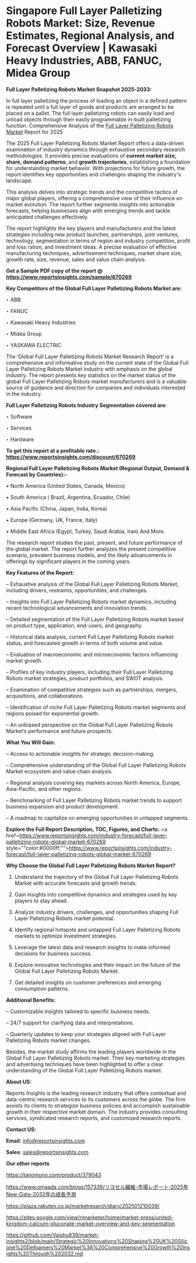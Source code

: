 # Singapore Full Layer Palletizing Robots Market: Size, Revenue Estimates, Regional Analysis, and Forecast Overview | Kawasaki Heavy Industries, ABB, FANUC, Midea Group

<strong>Full Layer Palletizing Robots Market Snapshot 2025-2033:</strong>

In full layer palletizing the process of loading an object in a defined pattern is repeated until a full layer of goods and products are arranged to be placed on a pallet. The full layer palletizing robots can easily load and unload objects through their easily programmable in-built palletizing function. Comprehensive Analysis of the <a href=https://www.reportsinsights.com/sample/670269>Full Layer Palletizing Robots Market</a> Report for 2025

The 2025 Full Layer Palletizing Robots Market Report offers a data-driven examination of industry dynamics through exhaustive secondary research methodologies. It provides precise evaluations of <strong>current market size, share, demand patterns</strong>, and <strong>growth trajectories</strong>, establishing a foundation for understanding market behavior. With projections for future growth, the report identifies key opportunities and challenges shaping the industry's landscape.

This analysis delves into strategic trends and the competitive tactics of major global players, offering a comprehensive view of their influence on market evolution. The report further segments insights into actionable forecasts, helping businesses align with emerging trends and tackle anticipated challenges effectively.

The report highlights the key players and manufacturers and the latest strategies including new product launches, partnerships, joint ventures, technology, segmentation in terms of region and industry competition, profit and loss ration, and investment ideas. A precise evaluation of effective manufacturing techniques, advertisement techniques, market share size, growth rate, size, revenue, sales and value chain analysis.

<strong>Get a Sample PDF copy of the report @ <a href=https://www.reportsinsights.com/sample/670269 style=color:#0000ff;>https://www.reportsinsights.com/sample/670269</a></strong>

<strong>Key Competitors of the Global Full Layer Palletizing Robots Market are:</strong>

‣ ABB

‣ FANUC

‣ Kawasaki Heavy Industries

‣ Midea Group

‣ YASKAWA ELECTRIC

The ‘Global Full Layer Palletizing Robots Market Research Report’ is a comprehensive and informative study on the current state of the Global Full Layer Palletizing Robots Market industry with emphasis on the global industry. The report presents key statistics on the market status of the global Full Layer Palletizing Robots market manufacturers and is a valuable source of guidance and direction for companies and individuals interested in the industry.

<strong>Full Layer Palletizing Robots Industry Segmentation covered are:</strong>

‣ Software

‣ Services

‣ Hardware

<strong>To get this report at a profitable rate.: <a href=https://www.reportsinsights.com/discount/670269 style=color:#0000ff;>https://www.reportsinsights.com/discount/670269</a></strong>

<strong>Regional Full Layer Palletizing Robots Market (Regional Output, Demand &amp; Forecast by Countries):-</strong>

• North America (United States, Canada, Mexico)

• South America ( Brazil, Argentina, Ecuador, Chile)

• Asia Pacific (China, Japan, India, Korea)

• Europe (Germany, UK, France, Italy)

• Middle East Africa (Egypt, Turkey, Saudi Arabia, Iran) And More.

The research report studies the past, present, and future performance of the global market. The report further analyzes the present competitive scenario, prevalent business models, and the likely advancements in offerings by significant players in the coming years.

<strong>Key Features of the Report:</strong>

– Exhaustive analysis of the Global Full Layer Palletizing Robots Market, including drivers, restraints, opportunities, and challenges.

– Insights into Full Layer Palletizing Robots market dynamics, including recent technological advancements and innovation trends.

– Detailed segmentation of the Full Layer Palletizing Robots market based on product type, application, end-users, and geography.

– Historical data analysis, current Full Layer Palletizing Robots market status, and forecasted growth in terms of both volume and value.

– Evaluation of macroeconomic and microeconomic factors influencing market growth.

– Profiles of key industry players, including their Full Layer Palletizing Robots market strategies, product portfolios, and SWOT analysis.

– Examination of competitive strategies such as partnerships, mergers, acquisitions, and collaborations.

– Identification of niche Full Layer Palletizing Robots market segments and regions poised for exponential growth.

– An unbiased perspective on the Global Full Layer Palletizing Robots Market’s performance and future prospects.

<strong>What You Will Gain:</strong>

– Access to actionable insights for strategic decision-making.

– Comprehensive understanding of the Global Full Layer Palletizing Robots Market ecosystem and value chain analysis.

– Regional analysis covering key markets across North America, Europe, Asia-Pacific, and other regions.

– Benchmarking of Full Layer Palletizing Robots market trends to support business expansion and product development.

– A roadmap to capitalize on emerging opportunities in untapped segments.

<strong>Explore the Full Report Description, TOC, Figures, and Charts:</strong>
<a href=https://www.reportsinsights.com/industry-forecast/full-layer-palletizing-robots-global-market-670269 style=""color:#0000ff;"">https://www.reportsinsights.com/industry-forecast/full-layer-palletizing-robots-global-market-670269</a>

<strong>Why Choose the Global Full Layer Palletizing Robots Market Report?</strong>

1. Understand the trajectory of the Global Full Layer Palletizing Robots Market with accurate forecasts and growth trends.

2. Gain insights into competitive dynamics and strategies used by key players to stay ahead.

3. Analyze industry drivers, challenges, and opportunities shaping Full Layer Palletizing Robots market potential.

4. Identify regional hotspots and untapped Full Layer Palletizing Robots markets to optimize investment strategies.

5. Leverage the latest data and research insights to make informed decisions for business success.

6. Explore innovative technologies and their impact on the future of the Global Full Layer Palletizing Robots Market.

7. Get detailed insights on customer preferences and emerging consumption patterns.

<strong>Additional Benefits:</strong>

– Customizable insights tailored to specific business needs.

– 24/7 support for clarifying data and interpretations.

– Quarterly updates to keep your strategies aligned with Full Layer Palletizing Robots market changes.

Besides, the market study affirms the leading players worldwide in the Global Full Layer Palletizing Robots market. Their key marketing strategies and advertising techniques have been highlighted to offer a clear understanding of the Global Full Layer Palletizing Robots market.

<strong><strong>About US</strong>:</strong>

Reports Insights is the leading research industry that offers contextual and data-centric research services to its customers across the globe. The firm assists its clients to strategize business policies and accomplish sustainable growth in their respective market domain. The industry provides consulting services, syndicated research reports, and customized research reports.

<strong>Contact US:</strong>

<p class=><b>Email:</b> <a href=mailto:info@reportsinsights.com>info@reportsinsights.com</a></p>
<p class=><b>Sales:</b> <a href=mailto:sales@reportsinsights.com>sales@reportsinsights.com</a></p>

<strong>Our other reports</strong>

<a href=https://tanomuno.com/product/379043>https://tanomuno.com/product/379043</a>

<a href=https://www.omaada.com/blogs/157339/リヨセル繊維-市場レポート-2025年New-Data-2032年の成長予測>https://www.omaada.com/blogs/157339/リヨセル繊維-市場レポート-2025年New-Data-2032年の成長予測</a>

<a href=https://plaza.rakuten.co.jp/marketresarch/diary/202501210039/>https://plaza.rakuten.co.jp/marketresarch/diary/202501210039/</a>

<a href=https://sites.google.com/view/rimarketer/home/market-press/united-kingdom-calcium-gluconate-market-overview-and-key-segmentation>https://sites.google.com/view/rimarketer/home/market-press/united-kingdom-calcium-gluconate-market-overview-and-key-segmentation</a>

<a href=https://github.com/Vaishu839/market-insights2/blob/main/Strategic%20Innovations%20Shaping%20UK%20Silicone%20Defoamers%20Market%3A%20Comprehensive%20Growth%20Insights%20Through%202032.md>https://github.com/Vaishu839/market-insights2/blob/main/Strategic%20Innovations%20Shaping%20UK%20Silicone%20Defoamers%20Market%3A%20Comprehensive%20Growth%20Insights%20Through%202032.md</a>
